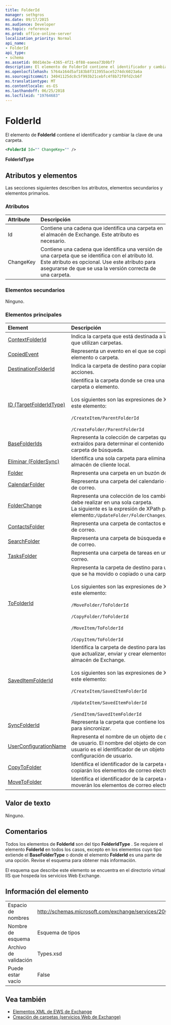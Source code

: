 ```yaml
---
title: FolderId
manager: sethgros
ms.date: 09/17/2015
ms.audience: Developer
ms.topic: reference
ms.prod: office-online-server
localization_priority: Normal
api_name:
- FolderId
api_type:
- schema
ms.assetid: 00d14e3e-4365-4f21-8f88-eaeea73b9bf7
description: El elemento de FolderId contiene el identificador y cambiar la clave de una carpeta.
ms.openlocfilehash: 5764a164d5af183b8f313955ace5274dc6023a6a
ms.sourcegitcommit: 34041125dc8c5f993b21cebfc4f8b72f0fd2cb6f
ms.translationtype: MT
ms.contentlocale: es-ES
ms.lasthandoff: 06/25/2018
ms.locfileid: "19764683"
---
```

# <a name="folderid"></a>FolderId

El elemento de **FolderId** contiene el identificador y cambiar la clave de una carpeta. 
  
```XML
<FolderId Id="" ChangeKey="" />
```

 **FolderIdType**
## <a name="attributes-and-elements"></a>Atributos y elementos

Las secciones siguientes describen los atributos, elementos secundarios y elementos primarios.
  
### <a name="attributes"></a>Atributos

|**Attribute**|**Descripción**|
|:-----|:-----|
|Id  <br/> |Contiene una cadena que identifica una carpeta en el almacén de Exchange. Este atributo es necesario.  <br/> |
|ChangeKey  <br/> |Contiene una cadena que identifica una versión de una carpeta que se identifica con el atributo Id. Este atributo es opcional. Use este atributo para asegurarse de que se usa la versión correcta de una carpeta.  <br/> |
   
### <a name="child-elements"></a>Elementos secundarios

Ninguno.
  
### <a name="parent-elements"></a>Elementos principales

|**Element**|**Descripción**|
|:-----|:-----|
|[ContextFolderId](contextfolderid.md) <br/> |Indica la carpeta que está destinada a las acciones que utilizan carpetas.  <br/> |
|[CopiedEvent](copiedevent.md) <br/> |Representa un evento en el que se copia un elemento o carpeta.  <br/> |
|[DestinationFolderId](destinationfolderid.md) <br/> |Indica la carpeta de destino para copiar y mover las acciones.  <br/> |
|[ID (TargetFolderIdType)](parentfolderid-targetfolderidtype.md) <br/> | Identifica la carpeta donde se crea una nueva carpeta o elemento.  <br/><br/>  Los siguientes son las expresiones de XPath para este elemento:<br/>  <br/> `/CreateItem/ParentFolderId` <br/><br/>  `/CreateFolder/ParentFolderId` <br/> |
|[BaseFolderIds](basefolderids.md) <br/> |Representa la colección de carpetas que se extraídos para determinar el contenido de una carpeta de búsqueda.  <br/> |
|[Eliminar (FolderSync)](delete-foldersync.md) <br/> |Identifica una sola carpeta para eliminar en el almacén de cliente local.  <br/> |
|[Folder](folder.md) <br/> |Representa una carpeta en un buzón de correo.  <br/> |
|[CalendarFolder](calendarfolder.md) <br/> |Representa una carpeta del calendario en un buzón de correo.  <br/> |
|[FolderChange](folderchange.md) <br/> |Representa una colección de los cambios que se debe realizar en una sola carpeta.  <br/> La siguiente es la expresión de XPath para este elemento:`/UpdateFolder/FolderChanges/FolderChange` <br/> |
|[ContactsFolder](contactsfolder.md) <br/> |Representa una carpeta de contactos en un buzón de correo.  <br/> |
|[SearchFolder](searchfolder.md) <br/> |Representa una carpeta de búsqueda en un buzón de correo.  <br/> |
|[TasksFolder](tasksfolder.md) <br/> |Representa una carpeta de tareas en un buzón de correo.  <br/> |
|[ToFolderId](tofolderid.md) <br/> | Representa la carpeta de destino para un elemento que se ha movido o copiado o una carpeta. <br/> <br/>  Los siguientes son las expresiones de XPath para este elemento: <br/> <br/>  `/MoveFolder/ToFolderId` <br/> <br/> `/CopyFolder/ToFolderId` <br/> <br/> `/MoveItem/ToFolderId`<br/> <br/>  `/CopyItem/ToFolderId` <br/> |
|[SavedItemFolderId](saveditemfolderid.md) <br/> | Identifica la carpeta de destino para las operaciones que actualizar, enviar y crear elementos en el almacén de Exchange.  <br/><br/>  Los siguientes son las expresiones de XPath para este elemento: <br/> <br/>  `/CreateItem/SavedItemFolderId` <br/><br/>  `/UpdateItem/SavedItemFolderId` <br/><br/>  `/SendItem/SavedItemFolderId` <br/> |
|[SyncFolderId](syncfolderid.md) <br/> |Representa la carpeta que contiene los elementos para sincronizar.  <br/> |
|[UserConfigurationName](userconfigurationname.md) <br/> |Representa el nombre de un objeto de configuración de usuario. El nombre del objeto de configuración de usuario es el identificador de un objeto de configuración de usuario.  <br/> |
|[CopyToFolder](copytofolder.md) <br/> |Identifica el identificador de la carpeta que se copiarán los elementos de correo electrónico a.  <br/> |
|[MoveToFolder](movetofolder.md) <br/> |Identifica el identificador de la carpeta que se moverán los elementos de correo electrónico a.  <br/> |
   
## <a name="text-value"></a>Valor de texto

Ninguno.
  
## <a name="remarks"></a>Comentarios

Todos los elementos de **FolderId** son del tipo **FolderIdType** . Se requiere el elemento **FolderId** en todos los casos, excepto en los elementos cuyo tipo extiende el **BaseFolderType** o donde el elemento **FolderId** es una parte de una opción. Revise el esquema para obtener más información. 
  
El esquema que describe este elemento se encuentra en el directorio virtual IIS que hospeda los servicios Web Exchange.
  
## <a name="element-information"></a>Información del elemento

|||
|:-----|:-----|
|Espacio de nombres  <br/> |http://schemas.microsoft.com/exchange/services/2006/types  <br/> |
|Nombre de esquema  <br/> |Esquema de tipos  <br/> |
|Archivo de validación  <br/> |Types.xsd  <br/> |
|Puede estar vacío  <br/> |False  <br/> |
   
## <a name="see-also"></a>Vea también

- [Elementos XML de EWS de Exchange](ews-xml-elements-in-exchange.md)
- [Creación de carpetas (servicios Web de Exchange)](http://msdn.microsoft.com/library/3b15b0ec-8691-45ed-9a24-a91ff732d6cf%28Office.15%29.aspx)

